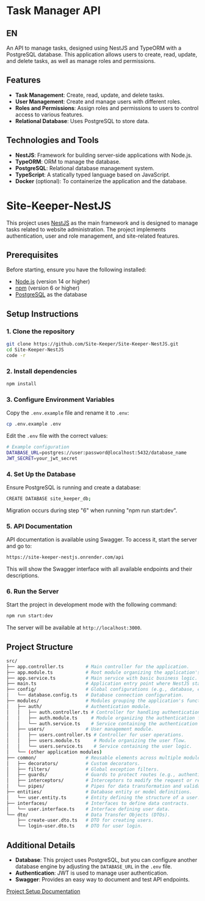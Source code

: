 
# Task Manager API

## EN

An API to manage tasks, designed using NestJS and TypeORM with a PostgreSQL database. This application allows users to create, read, update, and delete tasks, as well as manage roles and permissions.

## Features

- **Task Management**: Create, read, update, and delete tasks.
- **User Management**: Create and manage users with different roles.
- **Roles and Permissions**: Assign roles and permissions to users to control access to various features.
- **Relational Database**: Uses PostgreSQL to store data.

## Technologies and Tools

- **NestJS**: Framework for building server-side applications with Node.js.
- **TypeORM**: ORM to manage the database.
- **PostgreSQL**: Relational database management system.
- **TypeScript**: A statically typed language based on JavaScript.
- **Docker** (optional): To containerize the application and the database.

# Site-Keeper-NestJS

This project uses [NestJS](https://nestjs.com/) as the main framework and is designed to manage tasks related to website administration. The project implements authentication, user and role management, and site-related features.

## Prerequisites

Before starting, ensure you have the following installed:

- [Node.js](https://nodejs.org/) (version 14 or higher)
- [npm](https://www.npmjs.com/) (version 6 or higher)
- [PostgreSQL](https://www.postgresql.org/) as the database

## Setup Instructions

### 1. Clone the repository

```bash
git clone https://github.com/Site-Keeper/Site-Keeper-NestJS.git
cd Site-Keeper-NestJS
code -r
```

### 2. Install dependencies

```bash
npm install
```

### 3. Configure Environment Variables

Copy the `.env.example` file and rename it to `.env`:

```bash
cp .env.example .env
```

Edit the `.env` file with the correct values:

```bash
# Example configuration
DATABASE_URL=postgres://user:password@localhost:5432/database_name
JWT_SECRET=your_jwt_secret
```

### 4. Set Up the Database

Ensure PostgreSQL is running and create a database:

```bash
CREATE DATABASE site_keeper_db;
```

Migration occurs during step "6" when running "npm run start:dev".

### 5. API Documentation

API documentation is available using Swagger. To access it, start the server and go to:

```bash
https://site-keeper-nestjs.onrender.com/api
```

This will show the Swagger interface with all available endpoints and their descriptions.

### 6. Run the Server

Start the project in development mode with the following command:

```bash
npm run start:dev
```

The server will be available at `http://localhost:3000`.

<!-- ### 7. Unit Testing

To run project tests, use the command:

```bash
npm run test
``` -->

## Project Structure

```bash
src/
├── app.controller.ts        # Main controller for the application.
├── app.module.ts            # Root module organizing the application's modules.
├── app.service.ts           # Main service with basic business logic.
├── main.ts                  # Application entry point where NestJS starts.
├── config/                  # Global configurations (e.g., database, environment variables, etc.).
│   └── database.config.ts   # Database connection configuration.
├── modules/                 # Modules grouping the application's functionalities.
│   ├── auth/                # Authentication module.
│   │   ├── auth.controller.ts # Controller for handling authentication (login, register, etc.).
│   │   ├── auth.module.ts     # Module organizing the authentication flow.
│   │   └── auth.service.ts    # Service containing the authentication logic.
│   ├── users/               # User management module.
│   │   ├── users.controller.ts # Controller for user operations.
│   │   ├── users.module.ts     # Module organizing the user flow.
│   │   └── users.service.ts    # Service containing the user logic.
│   └── (other application modules)
├── common/                  # Reusable elements across multiple modules.
│   ├── decorators/          # Custom decorators.
│   ├── filters/             # Global exception filters.
│   ├── guards/              # Guards to protect routes (e.g., authentication).
│   ├── interceptors/        # Interceptors to modify the request or response.
│   └── pipes/               # Pipes for data transformation and validation.
├── entities/                # Database entity or model definitions.
│   └── user.entity.ts       # Entity defining the structure of a user.
├── interfaces/              # Interfaces to define data contracts.
│   └── user.interface.ts    # Interface defining user data.
└── dto/                     # Data Transfer Objects (DTOs).
    ├── create-user.dto.ts   # DTO for creating users.
    └── login-user.dto.ts    # DTO for user login.

```

## Additional Details

- **Database**: This project uses PostgreSQL, but you can configure another database engine by adjusting the `DATABASE_URL` in the `.env` file.
- **Authentication**: JWT is used to manage user authentication.
- **Swagger**: Provides an easy way to document and test API endpoints.

[Project Setup Documentation](./README.md)
